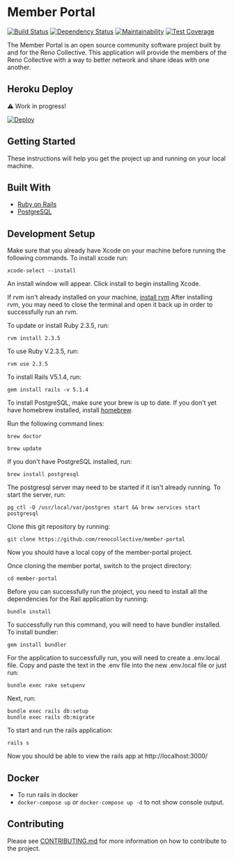 # Member Portal

[![Build Status](https://travis-ci.org/renocollective/member-portal.svg?branch=master)](https://travis-ci.org/renocollective/member-portal) [![Dependency Status](https://gemnasium.com/badges/github.com/renocollective/member-portal.svg)](https://gemnasium.com/github.com/renocollective/member-portal) [![Maintainability](https://api.codeclimate.com/v1/badges/d9cc45b50be4caa86a17/maintainability)](https://codeclimate.com/github/renocollective/member-portal/maintainability) [![Test Coverage](https://api.codeclimate.com/v1/badges/d9cc45b50be4caa86a17/test_coverage)](https://codeclimate.com/github/renocollective/member-portal/test_coverage)

The Member Portal is an open source community software project built by and for the Reno Collective. This application will provide the members of the Reno Collective with a way to better network and share ideas with one another.

## Heroku Deploy
:warning: Work in progress!

[![Deploy](https://www.herokucdn.com/deploy/button.svg)](https://heroku.com/deploy)


## Getting Started

These instructions will help you get the project up and running on your local machine.

## Built With
* [Ruby on Rails](https://github.com/rails/rails)
* [PostgreSQL](http://www.postgresql.org/)

## Development Setup

Make sure that you already have Xcode on your machine before running the following commands. To install xcode run:
```shell
xcode-select --install
```
An install window will appear. Click install to begin installing Xcode.

If rvm isn't already installed on your machine, [install rvm](https://rvm.io/rvm/install)
After installing rvm, you may need to close the terminal and open it back up in order to successfully run an rvm.

To update or install Ruby 2.3.5, run:
```shell
rvm install 2.3.5
```

To use Ruby V.2.3.5, run:
```shell
rvm use 2.3.5
```

To install Rails V5.1.4, run:
```shell
gem install rails -v 5.1.4
```

To install PostgreSQL, make sure your brew is up to date. If you don't yet have homebrew installed, install [homebrew](https://brew.sh/).

Run the following command lines:
```shell
brew doctor
```
```shell
brew update
```

If you don't have PostgreSQL installed, run:
```shell
brew install postgresql
```

The postgresql server may need to be started if it isn't already running. To start the server,
run:
```shell
pg_ctl -D /usr/local/var/postgres start && brew services start postgresql
```

Clone this git repository by running:
```shell
git clone https://github.com/renocollective/member-portal
```
Now you should have a local copy of the member-portal project.

Once cloning the member portal, switch to the project directory:
```shell
cd member-portal
```
Before you can successfully run the project, you need to install all the dependencies for the Rail application by running:
```shell
bundle install
```
To successfully run this command, you will need to have bundler installed. To install bundler:
```shell
gem install bundler
```

For the application to successfully run, you will need to create a .env.local file. Copy and paste the text in the .env file into the new .env.local file or just run:

```shell
bundle exec rake setupenv
```

Next, run:
```shell
bundle exec rails db:setup
bundle exec rails db:migrate
```

To start and run the rails application:
```shell
rails s
```
Now you should be able to view the rails app at http://localhost:3000/

## Docker

* To run rails in docker
* ```docker-compose up``` or ```docker-compose up -d``` to not show console output.

## Contributing

Please see [CONTRIBUTING.md](https://github.com/renocollective/member-portal/blob/master/CONTRIBUTING.md) for more information on how to contribute to the project.
